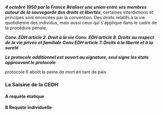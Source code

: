 ***4 octobre 1950 par la France***
***Réaliser une union entre ses membres autour de la sauvegarde des droits et libertés***, certaines interdictions et principes sont énoncées par la convention.
Des droits relatifs à la vie quotidienne des individus, mais aussi ceux qui s'applique dans le cadre de la procédure pénale.

***Conv. EDH article 2.  Droit à la vie***
***Conv. EDH article 8. Droits au respect de la vie privée et familiale***
***Conv EDH article 7. Droits à la liberté et à la sureté***

***Le protocole additionnel est ouvert au signature, seul signe les états approuvant le protocole***

protocole 6 abolit la peine de mort en tant de paix

### La Saisine de la CEDH
#### A requète étatique
#### B Requète individuelle 